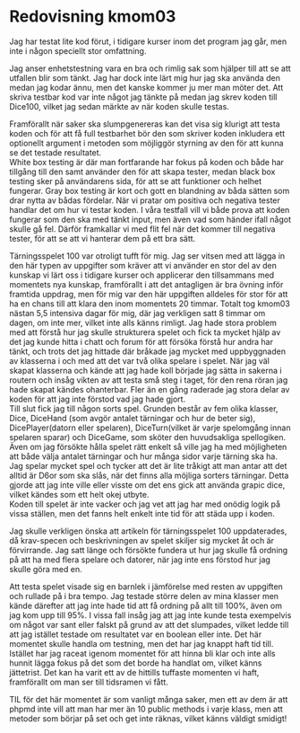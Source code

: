 ---
---
Redovisning kmom03
=========================

Jag har testat lite kod förut, i tidigare kurser inom det program jag går, men inte i någon speciellt stor omfattning.  

Jag anser enhetstestning vara en bra och rimlig sak som hjälper till att se att utfallen blir som tänkt. Jag har dock inte lärt mig hur jag ska använda den medan jag kodar ännu, men det kanske kommer ju mer man möter det. Att skriva testbar kod var inte något jag tänkte på medan jag skrev koden till Dice100, vilket jag sedan märkte av när koden skulle testas.  

Framförallt när saker ska slumpgenereras kan det visa sig klurigt att testa koden och för att få full testbarhet bör den som skriver koden inkludera ett optionellt argument i metoden som möjliggör styrning av den för att kunna se det testade resultatet.  
White box testing är där man fortfarande har fokus på koden och både har tillgång till den samt använder den för att skapa tester, medan black box testing sker på användarens sida, för att se att funktioner och helhet fungerar. Gray box testing är kort och gott en blandning av båda sätten som drar nytta av bådas fördelar.
När vi pratar om positiva och negativa tester handlar det om hur vi testar koden. I våra testfall vill vi både prova att koden fungerar som den ska med tänkt input, men även vad som händer ifall något skulle gå fel. Därför framkallar vi med flit fel när det kommer till negativa tester, för att se att vi hanterar dem på ett bra sätt.

Tärningsspelet 100 var otroligt tufft för mig. Jag ser vitsen med att lägga in den här typen av uppgifter som kräver att vi använder en stor del av den kunskap vi lärt oss i tidigare kurser och applicerar den tillsammans med momentets nya kunskap, framförallt i att det antagligen är bra övning inför framtida uppdrag, men för mig var den här uppgiften alldeles för stor för att ha en chans till att klara den inom momentets 20 timmar. Totalt tog kmom03 nästan 5,5 intensiva dagar för mig, där jag verkligen satt 8 timmar om dagen, om inte mer, vilket inte alls känns rimligt.
Jag hade stora problem med att förstå hur jag skulle strukturera spelet och fick ta mycket hjälp av det jag kunde hitta i chatt och forum för att försöka förstå hur andra har tänkt, och trots det jag hittade där bråkade jag mycket med uppbyggnaden av klasserna i och med att det var två olika spelare i spelet. När jag väl skapat klasserna och kände att jag hade koll började jag sätta in sakerna i routern och insåg vikten av att testa små steg i taget, för den rena röran jag hade skapat kändes ohanterbar.
Fler än en gång raderade jag stora delar av koden för att jag inte förstod vad jag hade gjort.  
Till slut fick jag till någon sorts spel. Grunden består av fem olika klasser, Dice, DiceHand (som avgör antalet tärningar och hur de beter sig), DicePlayer(datorn eller spelaren), DiceTurn(vilket är varje spelomgång innan spelaren sparar) och DiceGame, som sköter den huvudsakliga spellogiken.  
Även om jag försökte hålla spelet rätt enkelt så ville jag ha med möjligheten att både välja antalet tärningar och hur många sidor varje tärning ska ha. Jag spelar mycket spel och tycker att det är lite tråkigt att man antar att det alltid är D6or som ska slås, när det finns alla möjliga sorters tärningar. Detta gjorde att jag inte ville eller visste om det ens gick att använda grapic dice, vilket kändes som ett helt okej utbyte.  
 Koden till spelet är inte vacker och jag vet att jag har med onödig logik på vissa ställen, men det fanns helt enkelt inte tid för att städa upp i koden.  

Jag skulle verkligen önska att artikeln för tärningsspelet 100 uppdaterades, då krav-specen och beskrivningen av spelet skiljer sig mycket åt och är förvirrande. Jag satt länge och försökte fundera ut hur jag skulle få ordning på att ha med flera spelare och datorer, när jag inte ens förstod hur jag skulle göra med en.  

Att testa spelet visade sig en barnlek i jämförelse med resten av uppgiften och rullade på i bra tempo. Jag testade större delen av mina klasser men kände därefter att jag inte hade tid att få ordning på allt till 100%, även om jag kom upp till 95%. I vissa fall insåg jag att jag inte kunde testa exempelvis om något var sant eller falskt på grund av att det slumpades, vilket ledde till att jag istället testade om resultatet var en boolean eller inte.
Det här momentet skulle handla om testning, men det har jag knappt haft tid till. Istället har jag raceat igenom momentet för att hinna bli klar och inte alls hunnit lägga fokus på det som det borde ha handlat om, vilket känns jättetrist. Det kan ha varit ett av de hittills tuffaste momenten vi haft, framförallt om man ser till tidsramen vi fått.  

TIL för det här momentet är som vanligt många saker, men ett av dem är att phpmd inte vill att man har mer än 10 public methods i varje klass, men att metoder som börjar på set och get inte räknas, vilket känns väldigt smidigt!
